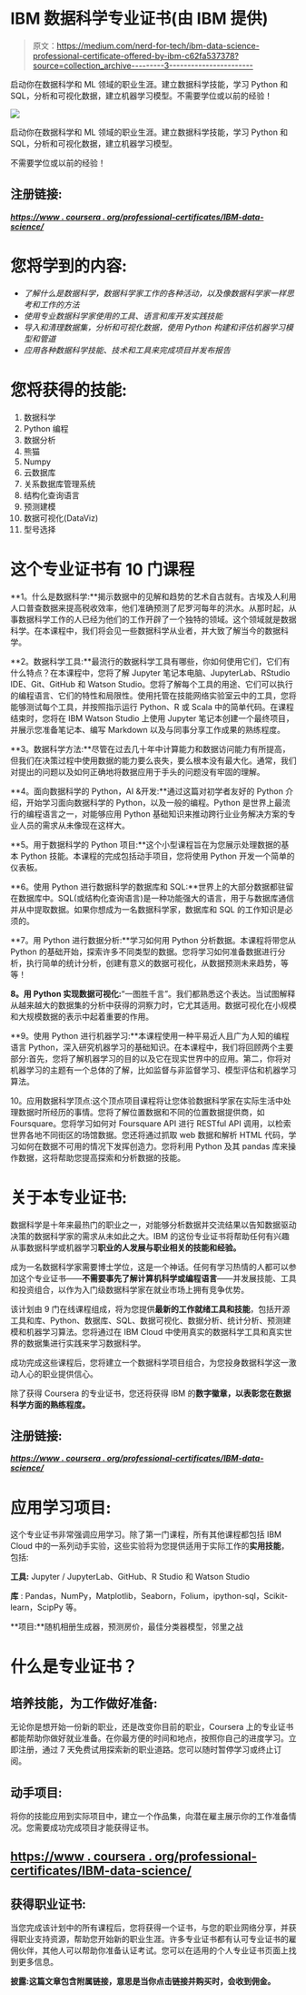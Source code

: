 # IBM 数据科学专业证书(由 IBM 提供)

> 原文：<https://medium.com/nerd-for-tech/ibm-data-science-professional-certificate-offered-by-ibm-c62fa537378?source=collection_archive---------3----------------------->

启动你在数据科学和 ML 领域的职业生涯。建立数据科学技能，学习 Python 和 SQL，分析和可视化数据，建立机器学习模型。不需要学位或以前的经验！

![](img/f9af52c281bb0026aea014732228e8f9.png)

启动你在数据科学和 ML 领域的职业生涯。建立数据科学技能，学习 Python 和 SQL，分析和可视化数据，建立机器学习模型。

不需要学位或以前的经验！

## 注册链接:

[***https://www . coursera . org/professional-certificates/IBM-data-science/***](https://coursera.pxf.io/9WB1n0)

# 您将学到的内容:

*   *了解什么是数据科学，数据科学家工作的各种活动，以及像数据科学家一样思考和工作的方法*
*   *使用专业数据科学家使用的工具、语言和库开发实践技能*
*   *导入和清理数据集，分析和可视化数据，使用 Python 构建和评估机器学习模型和管道*
*   *应用各种数据科学技能、技术和工具来完成项目并发布报告*

# 您将获得的技能:

1.  数据科学
2.  Python 编程
3.  数据分析
4.  熊猫
5.  Numpy
6.  云数据库
7.  关系数据库管理系统
8.  结构化查询语言
9.  预测建模
10.  数据可视化(DataViz)
11.  型号选择

# 这个专业证书有 10 门课程

**1。什么是数据科学:**揭示数据中的见解和趋势的艺术自古就有。古埃及人利用人口普查数据来提高税收效率，他们准确预测了尼罗河每年的洪水。从那时起，从事数据科学工作的人已经为他们的工作开辟了一个独特的领域。这个领域就是数据科学。在本课程中，我们将会见一些数据科学从业者，并大致了解当今的数据科学。

**2。数据科学工具:**最流行的数据科学工具有哪些，你如何使用它们，它们有什么特点？在本课程中，您将了解 Jupyter 笔记本电脑、JupyterLab、RStudio IDE、Git、GitHub 和 Watson Studio。您将了解每个工具的用途、它们可以执行的编程语言、它们的特性和局限性。使用托管在技能网络实验室云中的工具，您将能够测试每个工具，并按照指示运行 Python、R 或 Scala 中的简单代码。在课程结束时，您将在 IBM Watson Studio 上使用 Jupyter 笔记本创建一个最终项目，并展示您准备笔记本、编写 Markdown 以及与同事分享工作成果的熟练程度。

**3。数据科学方法:**尽管在过去几十年中计算能力和数据访问能力有所提高，但我们在决策过程中使用数据的能力要么丧失，要么根本没有最大化。通常，我们对提出的问题以及如何正确地将数据应用于手头的问题没有牢固的理解。

**4。面向数据科学的 Python，AI &开发:**通过这篇对初学者友好的 Python 介绍，开始学习面向数据科学的 Python，以及一般的编程。Python 是世界上最流行的编程语言之一，对能够应用 Python 基础知识来推动跨行业业务解决方案的专业人员的需求从未像现在这样大。

**5。用于数据科学的 Python 项目:**这个小型课程旨在为您展示处理数据的基本 Python 技能。本课程的完成包括动手项目，您将使用 Python 开发一个简单的仪表板。

**6。使用 Python 进行数据科学的数据库和 SQL:**世界上的大部分数据都驻留在数据库中。SQL(或结构化查询语言)是一种功能强大的语言，用于与数据库通信并从中提取数据。如果你想成为一名数据科学家，数据库和 SQL 的工作知识是必须的。

**7。用 Python 进行数据分析:**学习如何用 Python 分析数据。本课程将带您从 Python 的基础开始，探索许多不同类型的数据。您将学习如何准备数据进行分析，执行简单的统计分析，创建有意义的数据可视化，从数据预测未来趋势，等等！

**8。用 Python 实现数据可视化:**“一图胜千言”。我们都熟悉这个表达。当试图解释从越来越大的数据集的分析中获得的洞察力时，它尤其适用。数据可视化在小规模和大规模数据的表示中起着重要的作用。

**9。使用 Python 进行机器学习:**本课程使用一种平易近人且广为人知的编程语言 Python，深入研究机器学习的基础知识。在本课程中，我们将回顾两个主要部分:首先，您将了解机器学习的目的以及它在现实世界中的应用。第二，你将对机器学习的主题有一个总体的了解，比如监督与非监督学习、模型评估和机器学习算法。

10。应用数据科学顶点:这个顶点项目课程将让您体验数据科学家在实际生活中处理数据时所经历的事情。您将了解位置数据和不同的位置数据提供商，如 Foursquare。您将学习如何对 Foursquare API 进行 RESTful API 调用，以检索世界各地不同街区的场馆数据。您还将通过抓取 web 数据和解析 HTML 代码，学习如何在数据不可用的情况下发挥创造力。您将利用 Python 及其 pandas 库来操作数据，这将帮助您提高探索和分析数据的技能。

# 关于本专业证书:

数据科学是十年来最热门的职业之一，对能够分析数据并交流结果以告知数据驱动决策的数据科学家的需求从未如此之大。IBM 的这份专业证书将帮助任何有兴趣从事数据科学或机器学习**职业的人发展与职业相关的技能和经验。**

成为一名数据科学家需要博士学位，这是一个神话。任何有学习热情的人都可以参加这个专业证书——**不需要事先了解计算机科学或编程语言**——并发展技能、工具和投资组合，以作为入门级数据科学家在就业市场上拥有竞争优势。

该计划由 9 门在线课程组成，将为您提供**最新的工作就绪工具和技能**，包括开源工具和库、Python、数据库、SQL、数据可视化、数据分析、统计分析、预测建模和机器学习算法。您将通过在 IBM Cloud 中使用真实的数据科学工具和真实世界的数据集进行实践来学习数据科学。

成功完成这些课程后，您将建立一个数据科学项目组合，为您投身数据科学这一激动人心的职业提供信心。

除了获得 Coursera 的专业证书，您还将获得 IBM 的**数字徽章，以表彰您在数据科学方面的熟练程度。**

## 注册链接:

[***https://www . coursera . org/professional-certificates/IBM-data-science/***](https://coursera.pxf.io/9WB1n0)

# 应用学习项目:

这个专业证书非常强调应用学习。除了第一门课程，所有其他课程都包括 IBM Cloud 中的一系列动手实验，这些实验将为您提供适用于实际工作的**实用技能**，包括:

**工具:** Jupyter / JupyterLab、GitHub、R Studio 和 Watson Studio

**库** : Pandas，NumPy，Matplotlib，Seaborn，Folium，ipython-sql，Scikit-learn，ScipPy 等。

**项目:**随机相册生成器，预测房价，最佳分类器模型，邻里之战

# 什么是专业证书？

## 培养技能，为工作做好准备:

无论你是想开始一份新的职业，还是改变你目前的职业，Coursera 上的专业证书都能帮助你做好就业准备。在你最方便的时间和地点，按照你自己的进度学习。立即注册，通过 7 天免费试用探索新的职业道路。您可以随时暂停学习或终止订阅。

## 动手项目:

将你的技能应用到实际项目中，建立一个作品集，向潜在雇主展示你的工作准备情况。您需要成功完成项目才能获得证书。

## [https://www . coursera . org/professional-certificates/IBM-data-science/](https://coursera.pxf.io/9WB1n0)

## 获得职业证书:

当您完成该计划中的所有课程后，您将获得一个证书，与您的职业网络分享，并获得职业支持资源，帮助您开始新的职业生涯。许多专业证书都有认可专业证书的雇佣伙伴，其他人可以帮助你准备认证考试。您可以在适用的个人专业证书页面上找到更多信息。

**披露:这篇文章包含附属链接，意思是当你点击链接并购买时，会收到佣金。**